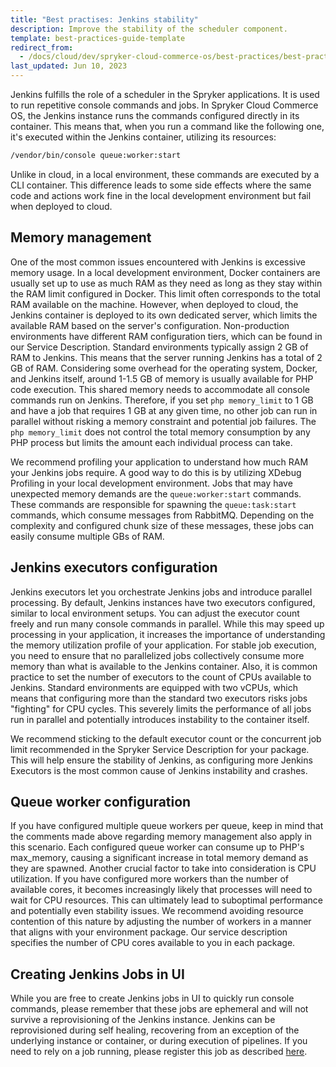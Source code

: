 ```yaml
---
title: "Best practises: Jenkins stability"
description: Improve the stability of the scheduler component.
template: best-practices-guide-template
redirect_from:
  - /docs/cloud/dev/spryker-cloud-commerce-os/best-practices/best-practises-jenkins-stability.html
last_updated: Jun 10, 2023
---
```


Jenkins fulfills the role of a scheduler in the Spryker applications. It is used to run repetitive console commands and jobs. In Spryker Cloud Commerce OS, the Jenkins instance runs the commands configured directly in its container. This means that, when you run a command like the following one, it's executed within the Jenkins container, utilizing its resources:

```bash
/vendor/bin/console queue:worker:start
```

Unlike in cloud, in a local environment, these commands are executed by a CLI container. This difference leads to some side effects where the same code and actions work fine in the local development environment but fail when deployed to cloud.

## Memory management

One of the most common issues encountered with Jenkins is excessive memory usage. In a local development environment, Docker containers are usually set up to use as much RAM as they need as long as they stay within the RAM limit configured in Docker. This limit often corresponds to the total RAM available on the machine. However, when deployed to cloud, the Jenkins container is deployed to its own dedicated server, which limits the available RAM based on the server's configuration. Non-production environments have different RAM configuration tiers, which can be found in our Service Description. Standard environments typically assign 2 GB of RAM to Jenkins. This means that the server running Jenkins has a total of 2 GB of RAM. Considering some overhead for the operating system, Docker, and Jenkins itself, around 1-1.5 GB of memory is usually available for PHP code execution. This shared memory needs to accommodate all console commands run on Jenkins. Therefore, if you set `php memory_limit` to 1 GB and have a job that requires 1 GB at any given time, no other job can run in parallel without risking a memory constraint and potential job failures. The `php memory_limit` does not control the total memory consumption by any PHP process but limits the amount each individual process can take.

We recommend profiling your application to understand how much RAM your Jenkins jobs require. A good way to do this is by utilizing XDebug Profiling in your local development environment. Jobs that may have unexpected memory demands are the `queue:worker:start` commands. These commands are responsible for spawning the `queue:task:start` commands, which consume messages from RabbitMQ. Depending on the complexity and configured chunk size of these messages, these jobs can easily consume multiple GBs of RAM.

## Jenkins executors configuration

Jenkins executors let you orchestrate Jenkins jobs and introduce parallel processing. By default, Jenkins instances have two executors configured, similar to local environment setups. You can adjust the executor count freely and run many console commands in parallel. While this may speed up processing in your application, it increases the importance of understanding the memory utilization profile of your application. For stable job execution, you need to ensure that no parallelized jobs collectively consume more memory than what is available to the Jenkins container. Also, it is common practice to set the number of executors to the count of CPUs available to Jenkins. Standard environments are equipped with two vCPUs, which means that configuring more than the standard two executors risks jobs "fighting" for CPU cycles. This severely limits the performance of all jobs run in parallel and potentially introduces instability to the container itself.

We recommend sticking to the default executor count or the concurrent job limit recommended in the Spryker Service Description for your package. This will help ensure the stability of Jenkins, as configuring more Jenkins Executors is the most common cause of Jenkins instability and crashes.

## Queue worker configuration

If you have configured multiple queue workers per queue, keep in mind that the comments made above regarding memory management also apply in this scenario. Each configured queue worker can consume up to PHP's max_memory, causing a significant increase in total memory demand as they are spawned. Another crucial factor to take into consideration is CPU utilization. If you have configured more workers than the number of available cores, it becomes increasingly likely that processes will need to wait for CPU resources. This can ultimately lead to suboptimal performance and potentially even stability issues. We recommend avoiding resource contention of this nature by adjusting the number of workers in a manner that aligns with your environment package. Our service description specifies the number of CPU cores available to you in each package.

## Creating Jenkins Jobs in UI

While you are free to create Jenkins jobs in UI to quickly run console commands, please remember that these jobs are ephemeral and will not survive a reprovisioning of the Jenkins instance. Jenkins can be reprovisioned during self healing, recovering from an exception of the underlying instance or container, or during execution of pipelines. If you need to rely on a job running, please register this job as described [here](https://docs.spryker.com/docs/scos/dev/back-end-development/cronjobs/cronjobs.html#using-cronjob-schedulers). 
